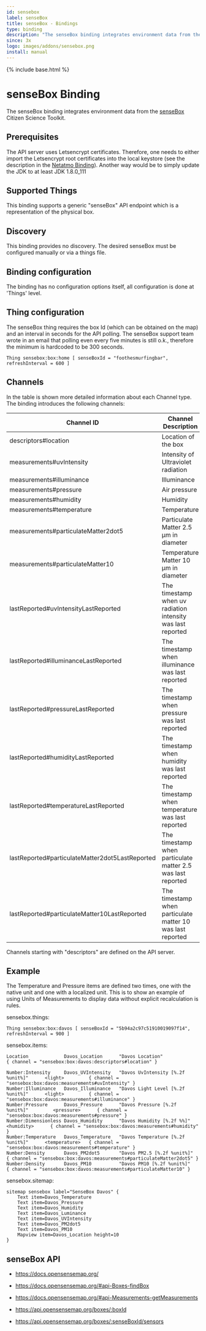 ```yaml
---
id: sensebox
label: senseBox
title: senseBox - Bindings
type: binding
description: "The senseBox binding integrates environment data from the [senseBox](https://sensebox.de/)"
since: 3x
logo: images/addons/sensebox.png
install: manual
---
```


<!-- Attention authors: Do not edit directly. Please add your changes to the appropriate source repository -->

{% include base.html %}

# senseBox Binding

The senseBox binding integrates environment data from the [senseBox](https://sensebox.de/)
Citizen Science Toolkit.

## Prerequisites

The API server uses Letsencrypt certificates.
Therefore, one needs to either import the Letsencrypt root certificates into the local keystore (see the description in the
[Netatmo Binding](https://www.openhab.org/addons/bindings/netatmo/#missing-certificate-authority)).
Another way would be to simply update the JDK to at least JDK 1.8.0_111

## Supported Things

This binding supports a generic "senseBox" API endpoint which is a representation of the physical box.

## Discovery

This binding provides no discovery.
The desired senseBox must be configured manually or via a things file.

## Binding configuration

The binding has no configuration options itself, all configuration is done at 'Things' level.

## Thing configuration

The senseBox thing requires the box Id (which can be obtained on the map) and an interval in seconds for the API polling.
The senseBox support team wrote in an email that polling even every five minutes is still o.k., therefore the minimum is hardcoded to be 300 seconds.

```
Thing sensebox:box:home [ senseBoxId = "foothesmurfingbar", refreshInterval = 600 ]
```

## Channels

In the table is shown more detailed information about each Channel type.
The binding introduces the following channels:

| Channel ID                                      | Channel Description                                         | Supported item type  | Advanced |
|-------------------------------------------------|-------------------------------------------------------------|----------------------|----------|
| descriptors#location                            | Location of the box                                         | Point                | False    |
| measurements#uvIntensity                        | Intensity of Ultraviolet radiation                          | Number:Intensity     | False    |
| measurements#illuminance                        | Illuminance                                                 | Number:Illuminance   | False    |
| measurements#pressure                           | Air pressure                                                | Number:Pressure      | False    |
| measurements#humidity                           | Humidity                                                    | Number:Dimensionless | False    |
| measurements#temperature                        | Temperature                                                 | Number:Temperature   | False    |
| measurements#particulateMatter2dot5             | Particulate Matter 2.5 µm in diameter                       | Number:Density       | False    |
| measurements#particulateMatter10                | Temperature Matter 10 µm in diameter                        | Number:Density       | False    |
| lastReported#uvIntensityLastReported            | The timestamp when uv radiation intensity was last reported | DateTime             | True     |
| lastReported#illuminanceLastReported            | The timestamp when illuminance was last reported            | DateTime             | True     |
| lastReported#pressureLastReported               | The timestamp when pressure was last reported               | DateTime             | True     |
| lastReported#humidityLastReported               | The timestamp when humidity was last reported               | DateTime             | True     |
| lastReported#temperatureLastReported            | The timestamp when temperature was last reported            | DateTime             | True     |
| lastReported#particulateMatter2dot5LastReported | The timestamp when particulate matter 2.5 was last reported | DateTime             | True     |
| lastReported#particulateMatter10LastReported    | The timestamp when particulate matter 10 was last reported  | DateTime             | True     |

Channels starting with "descriptors" are defined on the API server.

## Example

The Temperature and Pressure items are defined two times, one with the native unit and one with a localized unit.
This is to show an example of using Units of Measurements to display data without explicit recalculation is rules.

sensebox.things:

```
Thing sensebox:box:davos [ senseBoxId = "5b94a2c97c51910019097f14", refreshInterval = 900 ]
```

sensebox.items:

```
Location             Davos_Location      "Davos Location"                                       { channel = "sensebox:box:davos:descriptors#location" }

Number:Intensity     Davos_UVIntensity   "Davos UvIntensity [%.2f %unit%]"      <light>         { channel = "sensebox:box:davos:measurements#uvIntensity" }
Number:Illuminance   Davos_Illuminance   "Davos Light Level [%.2f %unit%]"      <light>         { channel = "sensebox:box:davos:measurements#illuminance" }
Number:Pressure      Davos_Pressure      "Davos Pressure [%.2f %unit%]"         <pressure>      { channel = "sensebox:box:davos:measurements#pressure" }
Number:Dimensionless Davos_Humidity      "Davos Humidity [%.2f %%]"             <humidity>      { channel = "sensebox:box:davos:measurements#humidity" }
Number:Temperature   Davos_Temperature   "Davos Temperature [%.2f %unit%]"      <temperature>   { channel = "sensebox:box:davos:measurements#temperature" }
Number:Density       Davos_PM2dot5       "Davos PM2.5 [%.2f %unit%]"                            { channel = "sensebox:box:davos:measurements#particulateMatter2dot5" }
Number:Density       Davos_PM10          "Davos PM10 [%.2f %unit%]"                             { channel = "sensebox:box:davos:measurements#particulateMatter10" }
```

sensebox.sitemap:

```
sitemap sensebox label="SenseBox Davos" {
    Text item=Davos_Temperature
    Text item=Davos_Pressure
    Text item=Davos_Humidity
    Text item=Davos_Luminance
    Text item=Davos_UVIntensity
    Text item=Davos_PM2dot5
    Text item=Davos_PM10
    Mapview item=Davos_Location height=10
}
```

## senseBox API

*   <https://docs.opensensemap.org/>
*   <https://docs.opensensemap.org/#api-Boxes-findBox>
*   <https://docs.opensensemap.org/#api-Measurements-getMeasurements>

*   <https://api.opensensemap.org/boxes/:boxId>
*   <https://api.opensensemap.org/boxes/:senseBoxId/sensors>
